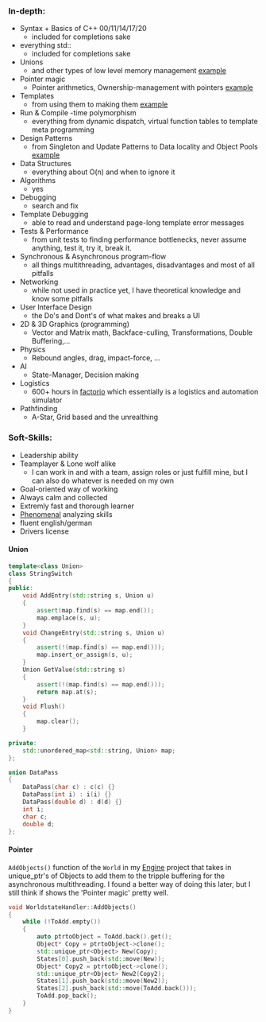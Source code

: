 ### In-depth:
- Syntax + Basics of C++ 00/11/14/17/20
	- included for completions sake
- everything std::
	- included for completions sake
- Unions
	- and other types of low level memory management [example](#Union)
- Pointer magic
	- Pointer arithmetics, Ownership-management with pointers [example](#Pointer)
- Templates
	- from using them to making them [example](/pages/engine_page)
- Run & Compile -time polymorphism
	- everything from dynamic dispatch, virtual function tables to template meta programming
- Design Patterns
	- from Singleton and Update Patterns to Data locality and Object Pools [example](/pages/arcade_page)
- Data Structures
	- everything about O(n) and when to ignore it
- Algorithms
	- yes
- Debugging
	- search and fix
- Template Debugging
	- able to read and understand page-long template error messages
- Tests & Performance
	- from unit tests to finding performance bottlenecks, never assume anything, test it, try it, break it.
- Synchronous & Asynchronous program-flow
	- all things multithreading, advantages, disadvantages and most of all pitfalls
- Networking
	- while not used in practice yet, I have theoretical knowledge and know some pitfalls
- User Interface Design
	- the Do's and Dont's of what makes and breaks a UI
- 2D & 3D Graphics (programming)
	- Vector and Matrix math, Backface-culling, Transformations, Double Buffering,...
- Physics
	- Rebound angles, drag, impact-force, ...
- AI
	- State-Manager, Decision making
- Logistics
	- 600+ hours in [factorio](https://factorio.com/) which essentially is a logistics and automation simulator
- Pathfinding
	- A-Star, Grid based and the unrealthing

### Soft-Skills:
- Leadership ability
- Teamplayer & Lone wolf alike
	- I can work in and with a team, assign roles or just fulfill mine, but I can also do whatever is needed on my own
- Goal-oriented way of working
- Always calm and collected
- Extremly fast and thorough learner
- [Phenomenal](https://www.youtube.com/watch?v=rZXvEcBKMT8) analyzing skills
- fluent english/german
- Drivers license

#### <a name="Union"></a> Union
```c++
template<class Union>
class StringSwitch
{
public:
	void AddEntry(std::string s, Union u)
	{
		assert(map.find(s) == map.end());
		map.emplace(s, u);
	}
	void ChangeEntry(std::string s, Union u)
	{
		assert(!(map.find(s) == map.end()));
		map.insert_or_assign(s, u);
	}
	Union GetValue(std::string s)
	{
		assert(!(map.find(s) == map.end()));
		return map.at(s);
	}
	void Flush()
	{
		map.clear();
	}

private:
	std::unordered_map<std::string, Union> map;
};

union DataPass
{
	DataPass(char c) : c(c) {}
	DataPass(int i) : i(i) {}
	DataPass(double d) : d(d) {}
	int i;
	char c;
	double d;
};
```

#### <a name="Pointer"></a> Pointer
`AddObjects()` function of the `World` in my [Engine](/pages/engine_page) project that takes in unique_ptr's of Objects to add them to the tripple buffering for the asynchronous multithreading. I found a better way of doing this later, but I still think if shows the 'Pointer magic' pretty well.<br/>

```c++
void WorldstateHandler::AddObjects()
{
	while (!ToAdd.empty())
	{
		auto ptrtoObject = ToAdd.back().get();
		Object* Copy = ptrtoObject->clone();
		std::unique_ptr<Object> New(Copy);
		States[0].push_back(std::move(New));
		Object* Copy2 = ptrtoObject->clone();
		std::unique_ptr<Object> New2(Copy2);
		States[1].push_back(std::move(New2));
		States[2].push_back(std::move(ToAdd.back()));
		ToAdd.pop_back();
	}
}
```
